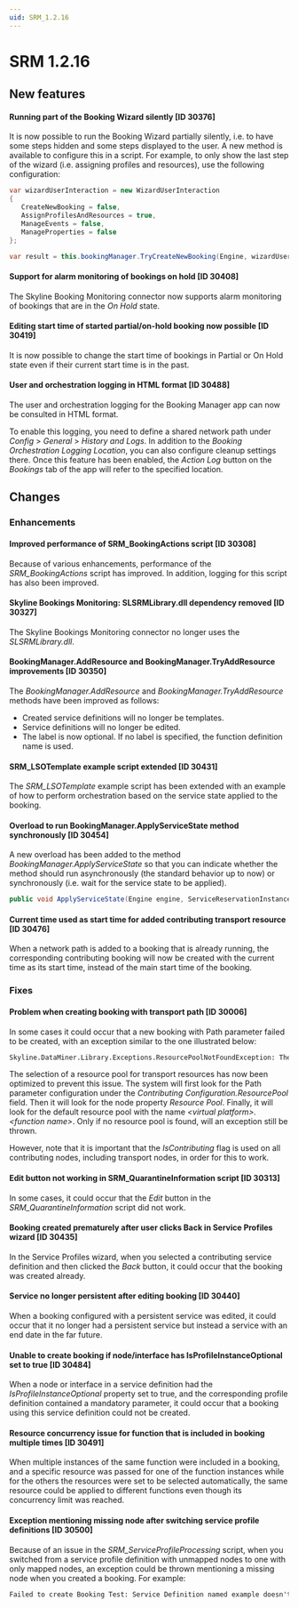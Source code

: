 ```yaml
---
uid: SRM_1.2.16
---
```


# SRM 1.2.16

## New features

#### Running part of the Booking Wizard silently \[ID 30376\]

It is now possible to run the Booking Wizard partially silently, i.e. to have some steps hidden and some steps displayed to the user. A new method is available to configure this in a script. For example, to only show the last step of the wizard (i.e. assigning profiles and resources), use the following configuration:

```csharp
var wizardUserInteraction = new WizardUserInteraction
{
   CreateNewBooking = false,
   AssignProfilesAndResources = true,
   ManageEvents = false,
   ManageProperties = false
};

var result = this.bookingManager.TryCreateNewBooking(Engine, wizardUserInteraction, bookingData, this.functions, null, bookingProperties, out reservation);
```

#### Support for alarm monitoring of bookings on hold \[ID 30408\]

The Skyline Booking Monitoring connector now supports alarm monitoring of bookings that are in the *On Hold* state.

#### Editing start time of started partial/on-hold booking now possible \[ID 30419\]

It is now possible to change the start time of bookings in Partial or On Hold state even if their current start time is in the past.

#### User and orchestration logging in HTML format \[ID 30488\]

The user and orchestration logging for the Booking Manager app can now be consulted in HTML format.

To enable this logging, you need to define a shared network path under *Config* > *General* > *History and Logs*. In addition to the *Booking Orchestration Logging Location*, you can also configure cleanup settings there. Once this feature has been enabled, the *Action Log* button on the *Bookings* tab of the app will refer to the specified location.

## Changes

### Enhancements

#### Improved performance of SRM_BookingActions script \[ID 30308\]

Because of various enhancements, performance of the *SRM_BookingActions* script has improved. In addition, logging for this script has also been improved.

#### Skyline Bookings Monitoring: SLSRMLibrary.dll dependency removed \[ID 30327\]

The Skyline Bookings Monitoring connector no longer uses the *SLSRMLibrary.dll*.

#### BookingManager.AddResource and BookingManager.TryAddResource improvements \[ID 30350\]

The *BookingManager.AddResource* and *BookingManager.TryAddResource* methods have been improved as follows:

- Created service definitions will no longer be templates.
- Service definitions will no longer be edited.
- The label is now optional. If no label is specified, the function definition name is used.

#### SRM_LSOTemplate example script extended \[ID 30431\]

The *SRM_LSOTemplate* example script has been extended with an example of how to perform orchestration based on the service state applied to the booking.

#### Overload to run BookingManager.ApplyServiceState method synchronously \[ID 30454\]

A new overload has been added to the method *BookingManager.ApplyServiceState* so that you can indicate whether the method should run asynchronously (the standard behavior up to now) or synchronously (i.e. wait for the service state to be applied).

```csharp
public void ApplyServiceState(Engine engine, ServiceReservationInstance reservation, string state, bool isSynchronous);
```

#### Current time used as start time for added contributing transport resource \[ID 30476\]

When a network path is added to a booking that is already running, the corresponding contributing booking will now be created with the current time as its start time, instead of the main start time of the booking.

### Fixes

#### Problem when creating booking with transport path \[ID 30006\]

In some cases it could occur that a new booking with Path parameter failed to be created, with an exception similar to the one illustrated below:

```txt
Skyline.DataMiner.Library.Exceptions.ResourcePoolNotFoundException: There's no Resource Pool with name SDMN.SAT.Transport
```

The selection of a resource pool for transport resources has now been optimized to prevent this issue. The system will first look for the Path parameter configuration under the *Contributing Configuration.ResourcePool* field. Then it will look for the node property *Resource Pool*. Finally, it will look for the default resource pool with the name *\<virtual platform>.\<function name>*. Only if no resource pool is found, will an exception still be thrown.

However, note that it is important that the *IsContributing* flag is used on all contributing nodes, including transport nodes, in order for this to work.

#### Edit button not working in SRM_QuarantineInformation script \[ID 30313\]

In some cases, it could occur that the *Edit* button in the *SRM_QuarantineInformation* script did not work.

#### Booking created prematurely after user clicks Back in Service Profiles wizard \[ID 30435\]

In the Service Profiles wizard, when you selected a contributing service definition and then clicked the *Back* button, it could occur that the booking was created already.

#### Service no longer persistent after editing booking \[ID 30440\]

When a booking configured with a persistent service was edited, it could occur that it no longer had a persistent service but instead a service with an end date in the far future.

#### Unable to create booking if node/interface has IsProfileInstanceOptional set to true \[ID 30484\]

When a node or interface in a service definition had the *IsProfileInstanceOptional* property set to true, and the corresponding profile definition contained a mandatory parameter, it could occur that a booking using this service definition could not be created.

#### Resource concurrency issue for function that is included in booking multiple times \[ID 30491\]

When multiple instances of the same function were included in a booking, and a specific resource was passed for one of the function instances while for the others the resources were set to be selected automatically, the same resource could be applied to different functions even though its concurrency limit was reached.

#### Exception mentioning missing node after switching service profile definitions \[ID 30500\]

Because of an issue in the *SRM_ServiceProfileProcessing* script, when you switched from a service profile definition with unmapped nodes to one with only mapped nodes, an exception could be thrown mentioning a missing node when you created a booking. For example:

```txt
Failed to create Booking Test: Service Definition named example doesn't contain Node 15.
```
